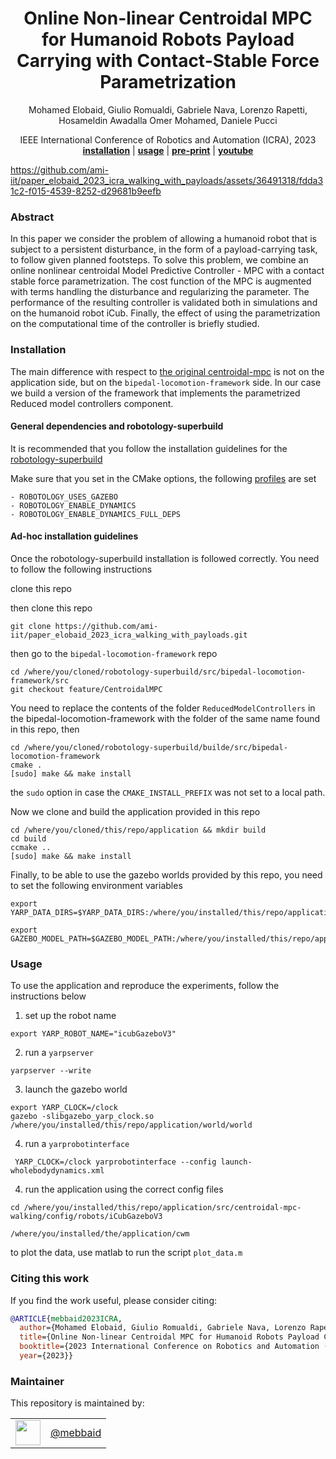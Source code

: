 <h1 align="center">
  Online Non-linear Centroidal MPC for Humanoid Robots Payload Carrying with Contact-Stable Force Parametrization
</h1>

<div align="center">


Mohamed Elobaid, Giulio Romualdi, Gabriele Nava, Lorenzo Rapetti, Hosameldin Awadalla Omer Mohamed, Daniele Pucci

</div>

<p align="center">


</p>

<div align="center">
  IEEE International Conference of Robotics and Automation (ICRA), 2023
</div>

<div align="center">
  <a href="#installation"><b>installation</b></a> |
  <a href="#usage"><b>usage</b></a> |
  <a href="https://arxiv.org/abs/2305.10917"><b>pre-print</b></a> |
  <a href="https://youtu.be/QQG_kwMi3o0"><b>youtube</b></a>
</div>



https://github.com/ami-iit/paper_elobaid_2023_icra_walking_with_payloads/assets/36491318/fdda31c2-f015-4539-8252-d29681b9eefb



### Abstract
In this paper we consider the problem of allowing a humanoid robot that is subject to a persistent disturbance, in the form of a payload-carrying task, to follow given planned footsteps. To solve this problem, we combine an online nonlinear centroidal Model Predictive Controller - MPC  with a contact stable force parametrization. The cost function of the MPC is augmented with terms handling the disturbance and regularizing the parameter. The performance of the resulting controller is validated  both in simulations and on the humanoid robot iCub. Finally, the effect of using the parametrization on the computational time of the controller is briefly studied.


### Installation

The main difference with respect to [the original centroidal-mpc](https://github.com/ami-iit/paper_romualdi_2022_icra_centroidal-mpc-walking) is not on the application side, but on the `bipedal-locomotion-framework` side. In our case we build a version of the framework that implements the parametrized Reduced model controllers component. 

#### General dependencies and robotology-superbuild

It is recommended that you follow the installation guidelines for the [robotology-superbuild](https://github.com/robotology/robotology-superbuild)

Make sure that you set in the CMake options, the following [profiles](https://github.com/robotology/robotology-superbuild/blob/master/doc/cmake-options.md#profile-cmake-options) are set

```
- ROBOTOLOGY_USES_GAZEBO
- ROBOTOLOGY_ENABLE_DYNAMICS
- ROBOTOLOGY_ENABLE_DYNAMICS_FULL_DEPS
```

#### Ad-hoc installation guidelines

Once the robotology-superbuild installation is followed correctly. You need to follow the following instructions


clone this repo

then clone this repo 

```
git clone https://github.com/ami-iit/paper_elobaid_2023_icra_walking_with_payloads.git
```

then go to the `bipedal-locomotion-framework` repo

```
cd /where/you/cloned/robotology-superbuild/src/bipedal-locomotion-framework/src
git checkout feature/CentroidalMPC
```

You need to replace the contents of the folder `ReducedModelControllers` in the bipedal-locomotion-framework with the folder of the same name found in this repo, then

```
cd /where/you/cloned/robotology-superbuild/builde/src/bipedal-locomotion-framework
cmake .
[sudo] make && make install
```
the `sudo` option in case the `CMAKE_INSTALL_PREFIX` was not set to a local path.

Now we clone and build the application provided in this repo

```
cd /where/you/cloned/this/repo/application && mkdir build
cd build
ccmake ..
[sudo] make && make install
```

Finally, to be able to use the gazebo worlds provided by this repo, you need to set the following environment variables

```
export YARP_DATA_DIRS=$YARP_DATA_DIRS:/where/you/installed/this/repo/application/world/centroidal_mpc_ergocub

export GAZEBO_MODEL_PATH=$GAZEBO_MODEL_PATH:/where/you/installed/this/repo/application/world/centroidal_mpc_ergocub
```


### Usage

To use the application and reproduce the experiments, follow the instructions below


1. set up the robot name

```
export YARP_ROBOT_NAME="icubGazeboV3"
```

2.  run a `yarpserver`

```
yarpserver --write
```

3. launch the gazebo world

```
export YARP_CLOCK=/clock
gazebo -slibgazebo_yarp_clock.so /where/you/installed/this/repo/application/world/world
```

4. run a `yarprobotinterface`

```
 YARP_CLOCK=/clock yarprobotinterface --config launch-wholebodydynamics.xml
```

4. run the application using the correct config files

```
cd /where/you/installed/this/repo/application/src/centroidal-mpc-walking/config/robots/iCubGazeboV3

/where/you/installed/the/application/cwm 
```

to plot the data, use matlab to run the script `plot_data.m`

### Citing this work

If you find the work useful, please consider citing:

```bibtex
@ARTICLE{mebbaid2023ICRA,
  author={Mohamed Elobaid, Giulio Romualdi, Gabriele Nava, Lorenzo Rapetti, Hosameldin Awadalla Omer Mohamed, Daniele Pucci},
  title={Online Non-linear Centroidal MPC for Humanoid Robots Payload Carrying with Contact-Stable Force Parametrization},
  booktitle={2023 International Conference on Robotics and Automation (ICRA)},
  year={2023}}
```

### Maintainer

This repository is maintained by:

| | |
|:---:|:---:|
| [<img src="https://github.com/mebbaid.png" width="40">](https://github.com/mebbaid) | [@mebbaid](https://github.com/mebbaid) |
